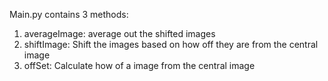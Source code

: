 Main.py contains 3 methods:
1. averageImage: average out the shifted images
2. shiftImage: Shift the images based on how off they are from the central image
3. offSet: Calculate how of a image from the central image